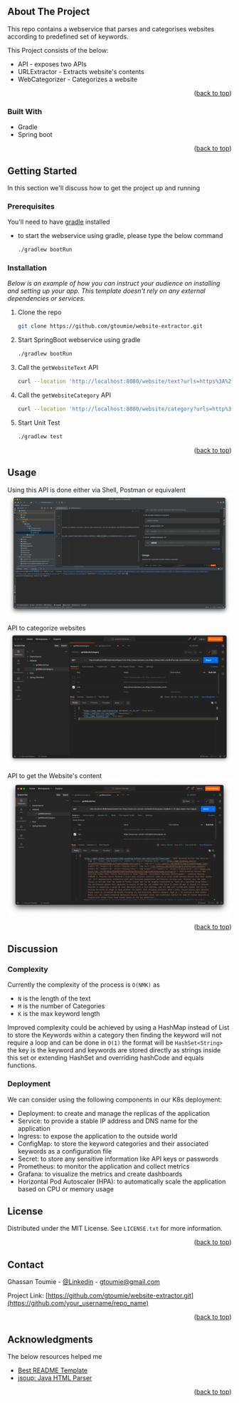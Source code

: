 ## About The Project
This repo contains a webservice that parses and categorises websites
according to predefined set of keywords.

This Project consists of the below:
* API - exposes two APIs 
* URLExtractor - Extracts website's contents
* WebCategorizer - Categorizes a website
<p align="right">(<a href="#readme-top">back to top</a>)</p>

### Built With
- Gradle
- Spring boot
<p align="right">(<a href="#readme-top">back to top</a>)</p>

## Getting Started
In this section we'll discuss how to get the project up and running
### Prerequisites
You'll need to have [gradle](https://gradle.org/) installed
* to start the webservice using gradle, please type the below command
  ```sh
  ./gradlew bootRun
  ```

### Installation

_Below is an example of how you can instruct your audience on installing and setting up your app. This template doesn't rely on any external dependencies or services._

1. Clone the repo
   ```bash
   git clone https://github.com/gtoumie/website-extractor.git
   ```
2. Start SpringBoot webservice using gradle
   ```bash
   ./gradlew bootRun
   ```
3. Call the `getWebsiteText` API
   ```bash
   curl --location 'http://localhost:8080/website/text?urls=https%3A%2F%2Fwww.msn.com%2Fen-nz%2Fhealth%2Fother%2Fqueen-elizabeth-s-10-daily-habits-that-helped-her-live-96-years%2Far-AA11EmVv%3Focid%3Dhpmsn%2526cvid%3D4ac35602878e4b30bacb92bc690cc71c%2526ei%3D18%2Chttps%3A%2F%2Fwww.newstalkzb.co.nz%2Fnews%2Fsport%2Fsuper-rugby-pacific-highlanders-lose-to-force-in-dismal-defeat%2F%2Chttps%3A%2F%2Fwww.glamour.de%2Ffrisuren%2Fartikel%2Fdauerwelle%2Chttps%3A%2F%2Fwww.bbc.com%2Chttps%3A%2F%2Fwww3.forbes.com%2Fbusiness%2F2020-upcoming-hottest-new-vehicles%2F13%2F%3Fnowelcome%2Chttps%3A%2F%2Fwww.tvblog.it%2Fpost%2F1681999%2Fvalerio-fabrizio-salvatori-gli-inseparabili-chi-sono-pechino-express-2020%2Chttp%3A%2F%2Fedition.cnn.com%2F'
   ```
4. Call the `getWebsiteCategory` API
   ```bash
   curl --location 'http://localhost:8080/website/category?urls=http%3A%2F%2Fwww.starwars.com%2Chttps%3A%2F%2Fwww.imdb.com%2Ffind%3Fq%3Dstar%2Bwars%26ref_%3Dnv_sr_sm%2Chttps%3A%2F%2Fedition.cnn.com%2Fsport'
   ```
5. Start Unit Test 
    ```bash
   ./gradlew test
    ```
<p align="right">(<a href="#readme-top">back to top</a>)</p>

<!-- USAGE EXAMPLES -->
## Usage

Using this API is done either via Shell, Postman or equivalent
![Shell](./assets/shell.png?raw=true "Shell screenshot")

API to categorize websites 
![Postman-2](./assets/postman-2.png?raw=true "Postman-2 screenshot")

API to get the Website's content
![Postman](./assets/postman.png?raw=true "Postman screenshot")
<p align="right">(<a href="#readme-top">back to top</a>)</p>

## Discussion
### Complexity
Currently the complexity of the process is `O(NMK)` as 
- `N` is the length of the text
- `M` is the number of Categories
- `K` is the max keyword length

Improved complexity could be achieved by using a HashMap instead of
List to store the Keywords within a category then finding the keyword will 
not require a loop and can be done in `O(1)`
the format will be `HashSet<String>` the key is the keyword and keywords are 
stored directly as strings inside this set or extending HashSet and overriding 
hashCode and equals functions.

### Deployment
We can consider using the following components in our K8s deployment:
- Deployment: to create and manage the replicas of the application
- Service: to provide a stable IP address and DNS name for the application
- Ingress: to expose the application to the outside world
- ConfigMap: to store the keyword categories and their associated keywords as a configuration file 
- Secret: to store any sensitive information like API keys or passwords 
- Prometheus: to monitor the application and collect metrics 
- Grafana: to visualize the metrics and create dashboards 
- Horizontal Pod Autoscaler (HPA): to automatically scale the application based on CPU or memory usage


## License
Distributed under the MIT License. See `LICENSE.txt` for more information.
<p align="right">(<a href="#readme-top">back to top</a>)</p>

## Contact
Ghassan Toumie - [@Linkedin](https://www.linkedin.com/in/ghassan-toumie-38450155) - gtoumie@gmail.com

Project Link: [https://github.com/gtoumie/website-extractor.git](https://github.com/your_username/repo_name)
<p align="right">(<a href="#readme-top">back to top</a>)</p>

## Acknowledgments
The below resources helped me

* [Best README Template](https://github.com/othneildrew/Best-README-Template.git)
* [jsoup: Java HTML Parser](https://github.com/jhy/jsoup)

<p align="right">(<a href="#readme-top">back to top</a>)</p>